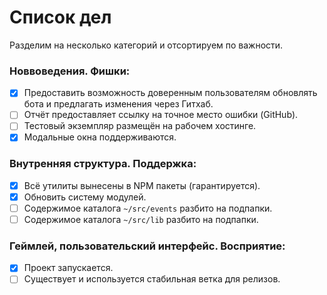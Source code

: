 # Список дел
Разделим на несколько категорий и отсортируем по важности.


### Новвоведения. Фишки:  
- [x] Предоставить возможность доверенным пользователям обновлять бота и предлагать изменения через Гитхаб.  
- [ ] Отчёт предоставляет ссылку на точное место ошибки (GitHub).
- [ ] Тестовый экземпляр размещён на рабочем хостинге.
- [x] Модальные окна поддерживаются.

### Внутренняя структура. Поддержка:
- [x] Всё утилиты вынесены в NPM пакеты (гарантируется).
- [x] Обновить систему модулей.
- [ ] Содержимое каталога `~/src/events` разбито на подпапки.
- [ ] Содержимое каталога `~/src/lib` разбито на подпапки.

### Геймлей, пользовательский интерфейс. Восприятие:
- [x] Проект запускается.
- [ ] Существует и используется стабильная ветка для релизов.